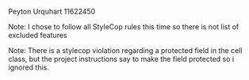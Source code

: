 Peyton Urquhart
11622450

Note: I chose to follow all StyleCop rules this time
so there is not list of excluded features

Note: There is a stylecop violation regarding a protected field
in the cell class, but the project instructions say to make
the field protected so i ignored this.
